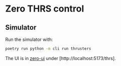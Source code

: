 # Zero THRS control

## Simulator

Run the simulator with:

```bash
poetry run python -m cli run thrusters
```

The UI is in [zero-ui](https://github.com/foundation-zero/zero-ui) under [http://localhost:5173/thrs].
